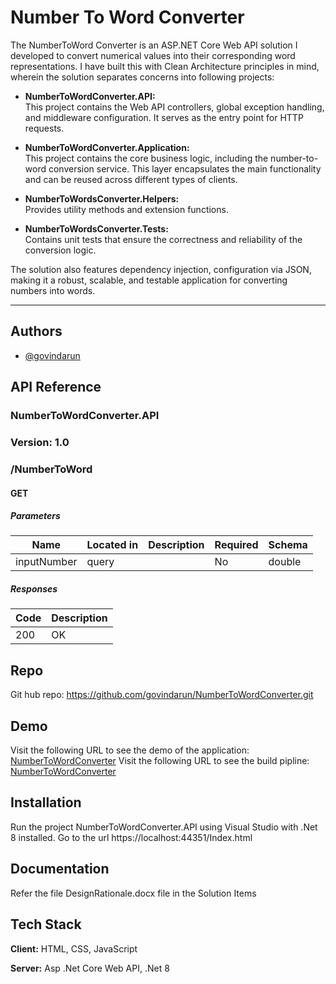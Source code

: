 
# Number To Word Converter

The NumberToWord Converter is an ASP.NET Core Web API solution I developed to convert numerical values into their corresponding word representations. I have built this with Clean Architecture principles in mind, wherein the solution separates concerns into following projects:

- **NumberToWordConverter.API:**  
  This project contains the Web API controllers, global exception handling, and middleware configuration. It serves as the entry point for HTTP requests.

- **NumberToWordConverter.Application:**  
  This project contains the core business logic, including the number-to-word conversion service. This layer encapsulates the main functionality and can be reused across different types of clients.

- **NumberToWordsConverter.Helpers:**  
  Provides utility methods and extension functions.

- **NumberToWordsConverter.Tests:**  
  Contains unit tests that ensure the correctness and reliability of the conversion logic.

The solution also features dependency injection, configuration via JSON, making it a robust, scalable, and testable application for converting numbers into words.

---




## Authors

- [@govindarun](https://www.github.com/govindarun)


## API Reference

### NumberToWordConverter.API
### Version: 1.0

### /NumberToWord

#### GET
##### Parameters

| Name | Located in | Description | Required | Schema |
| ---- | ---------- | ----------- | -------- | ---- |
| inputNumber | query |  | No | double |

##### Responses

| Code | Description |
| ---- | ----------- |
| 200 | OK |

## Repo
Git hub repo: https://github.com/govindarun/NumberToWordConverter.git

## Demo

Visit the following URL to see the demo of the application: [NumberToWordConverter](https://agp-numbertowordconverter-guc7ara3h7eec4h8.australiaeast-01.azurewebsites.net/index.html)
Visit the following URL to see the build pipline: [NumberToWordConverter](https://arungovind.visualstudio.com/NumberToWordConverter/)

## Installation

Run the project NumberToWordConverter.API using Visual Studio with .Net 8 installed. Go to the url https://localhost:44351/Index.html
    
## Documentation

Refer the file DesignRationale.docx file in the Solution Items


## Tech Stack

**Client:** HTML, CSS, JavaScript

**Server:** Asp .Net Core Web API, .Net 8

